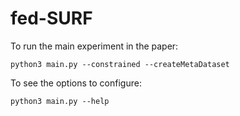 # fed-SURF

To run the main experiment in the paper:
```
python3 main.py --constrained --createMetaDataset
```

To see the options to configure:
```
python3 main.py --help
```
